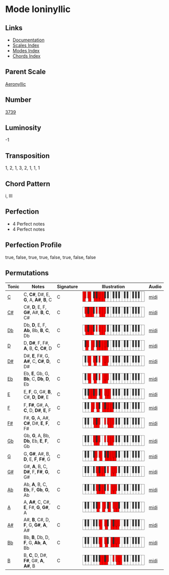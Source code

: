 # Mode Ioninyllic

## Links

- [Documentation](README.md)
- [Scales Index](Scales.md)
- [Modes Index](Modes.md)
- [Chords Index](Chords.md)

## Parent Scale

[Aeronyllic](ScaleAeronyllic.md)

## Number

[3739](https://ianring.com/musictheory/scales/3739)

## Luminosity

-1

## Transposition

1, 2, 1, 3, 2, 1, 1, 1

## Chord Pattern

i, III

## Perfection

- 4 Perfect notes
- 4 Perfect notes

## Perfection Profile

true, false, true, true, false, true, false, false

## Permutations

| Tonic | Notes | Signature | Illustration | Audio |
|-------|-------|-----------|--------------|-------|
| [C](ModeCNaturalIoninyllic.md) | C, **C#**, D#, E, **G**, A, **A#**, **B**, C | C | ![CNaturalIoninyllic](ModeCNaturalIoninyllic.png) | [midi](https://github.com/edipermadi/music/blob/main/docs/ModeCNaturalIoninyllic.mid?raw=true) |
| [C#](ModeCSharpIoninyllic.md) | C#, **D**, E, F, **G#**, A#, **B**, **C**, C# | C | ![CSharpIoninyllic](ModeCSharpIoninyllic.png) | [midi](https://github.com/edipermadi/music/blob/main/docs/ModeCSharpIoninyllic.mid?raw=true) |
| [Db](ModeDFlatIoninyllic.md) | Db, **D**, E, F, **Ab**, Bb, **B**, **C**, Db | C | ![DFlatIoninyllic](ModeDFlatIoninyllic.png) | [midi](https://github.com/edipermadi/music/blob/main/docs/ModeDFlatIoninyllic.mid?raw=true) |
| [D](ModeDNaturalIoninyllic.md) | D, **D#**, F, F#, **A**, B, **C**, **C#**, D | C | ![DNaturalIoninyllic](ModeDNaturalIoninyllic.png) | [midi](https://github.com/edipermadi/music/blob/main/docs/ModeDNaturalIoninyllic.mid?raw=true) |
| [D#](ModeDSharpIoninyllic.md) | D#, **E**, F#, G, **A#**, C, **C#**, **D**, D# | C | ![DSharpIoninyllic](ModeDSharpIoninyllic.png) | [midi](https://github.com/edipermadi/music/blob/main/docs/ModeDSharpIoninyllic.mid?raw=true) |
| [Eb](ModeEFlatIoninyllic.md) | Eb, **E**, Gb, G, **Bb**, C, **Db**, **D**, Eb | C | ![EFlatIoninyllic](ModeEFlatIoninyllic.png) | [midi](https://github.com/edipermadi/music/blob/main/docs/ModeEFlatIoninyllic.mid?raw=true) |
| [E](ModeENaturalIoninyllic.md) | E, **F**, G, G#, **B**, C#, **D**, **D#**, E | C | ![ENaturalIoninyllic](ModeENaturalIoninyllic.png) | [midi](https://github.com/edipermadi/music/blob/main/docs/ModeENaturalIoninyllic.mid?raw=true) |
| [F](ModeFNaturalIoninyllic.md) | F, **F#**, G#, A, **C**, D, **D#**, **E**, F | C | ![FNaturalIoninyllic](ModeFNaturalIoninyllic.png) | [midi](https://github.com/edipermadi/music/blob/main/docs/ModeFNaturalIoninyllic.mid?raw=true) |
| [F#](ModeFSharpIoninyllic.md) | F#, **G**, A, A#, **C#**, D#, **E**, **F**, F# | C | ![FSharpIoninyllic](ModeFSharpIoninyllic.png) | [midi](https://github.com/edipermadi/music/blob/main/docs/ModeFSharpIoninyllic.mid?raw=true) |
| [Gb](ModeGFlatIoninyllic.md) | Gb, **G**, A, Bb, **Db**, Eb, **E**, **F**, Gb | C | ![GFlatIoninyllic](ModeGFlatIoninyllic.png) | [midi](https://github.com/edipermadi/music/blob/main/docs/ModeGFlatIoninyllic.mid?raw=true) |
| [G](ModeGNaturalIoninyllic.md) | G, **G#**, A#, B, **D**, E, **F**, **F#**, G | C | ![GNaturalIoninyllic](ModeGNaturalIoninyllic.png) | [midi](https://github.com/edipermadi/music/blob/main/docs/ModeGNaturalIoninyllic.mid?raw=true) |
| [G#](ModeGSharpIoninyllic.md) | G#, **A**, B, C, **D#**, F, **F#**, **G**, G# | C | ![GSharpIoninyllic](ModeGSharpIoninyllic.png) | [midi](https://github.com/edipermadi/music/blob/main/docs/ModeGSharpIoninyllic.mid?raw=true) |
| [Ab](ModeAFlatIoninyllic.md) | Ab, **A**, B, C, **Eb**, F, **Gb**, **G**, Ab | C | ![AFlatIoninyllic](ModeAFlatIoninyllic.png) | [midi](https://github.com/edipermadi/music/blob/main/docs/ModeAFlatIoninyllic.mid?raw=true) |
| [A](ModeANaturalIoninyllic.md) | A, **A#**, C, C#, **E**, F#, **G**, **G#**, A | C | ![ANaturalIoninyllic](ModeANaturalIoninyllic.png) | [midi](https://github.com/edipermadi/music/blob/main/docs/ModeANaturalIoninyllic.mid?raw=true) |
| [A#](ModeASharpIoninyllic.md) | A#, **B**, C#, D, **F**, G, **G#**, **A**, A# | C | ![ASharpIoninyllic](ModeASharpIoninyllic.png) | [midi](https://github.com/edipermadi/music/blob/main/docs/ModeASharpIoninyllic.mid?raw=true) |
| [Bb](ModeBFlatIoninyllic.md) | Bb, **B**, Db, D, **F**, G, **Ab**, **A**, Bb | C | ![BFlatIoninyllic](ModeBFlatIoninyllic.png) | [midi](https://github.com/edipermadi/music/blob/main/docs/ModeBFlatIoninyllic.mid?raw=true) |
| [B](ModeBNaturalIoninyllic.md) | B, **C**, D, D#, **F#**, G#, **A**, **A#**, B | C | ![BNaturalIoninyllic](ModeBNaturalIoninyllic.png) | [midi](https://github.com/edipermadi/music/blob/main/docs/ModeBNaturalIoninyllic.mid?raw=true) |
